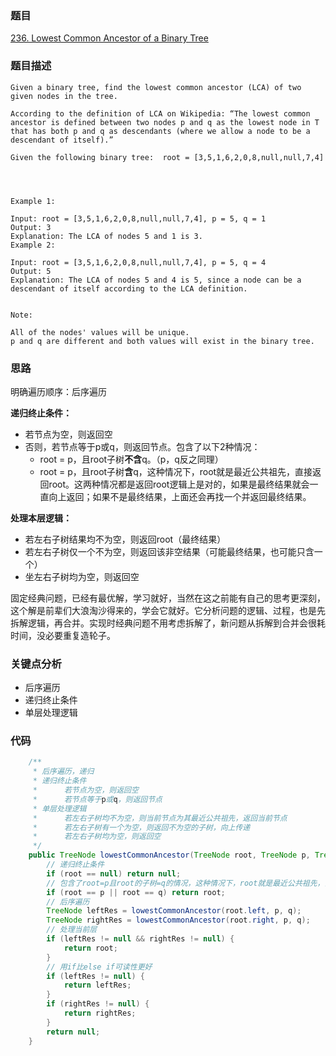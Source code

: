### 题目
[236. Lowest Common Ancestor of a Binary Tree](https://leetcode.com/problems/lowest-common-ancestor-of-a-binary-tree/)
### 题目描述
```
Given a binary tree, find the lowest common ancestor (LCA) of two given nodes in the tree.

According to the definition of LCA on Wikipedia: “The lowest common ancestor is defined between two nodes p and q as the lowest node in T that has both p and q as descendants (where we allow a node to be a descendant of itself).”

Given the following binary tree:  root = [3,5,1,6,2,0,8,null,null,7,4]


 

Example 1:

Input: root = [3,5,1,6,2,0,8,null,null,7,4], p = 5, q = 1
Output: 3
Explanation: The LCA of nodes 5 and 1 is 3.
Example 2:

Input: root = [3,5,1,6,2,0,8,null,null,7,4], p = 5, q = 4
Output: 5
Explanation: The LCA of nodes 5 and 4 is 5, since a node can be a descendant of itself according to the LCA definition.
 

Note:

All of the nodes' values will be unique.
p and q are different and both values will exist in the binary tree.
```
### 思路

明确遍历顺序：后序遍历

**递归终止条件：**

* 若节点为空，则返回空
* 否则，若节点等于p或q，则返回节点。包含了以下2种情况：
  * root = p，且root子树**不含**q。（p，q反之同理）
  * root = p，且root子树**含**q，这种情况下，root就是最近公共祖先，直接返回root。这两种情况都是返回root逻辑上是对的，如果是最终结果就会一直向上返回；如果不是最终结果，上面还会再找一个并返回最终结果。

**处理本层逻辑：**

* 若左右子树结果均不为空，则返回root（最终结果）
* 若左右子树仅一个不为空，则返回该非空结果（可能最终结果，也可能只含一个）
* 坐左右子树均为空，则返回空

固定经典问题，已经有最优解，学习就好，当然在这之前能有自己的思考更深刻，这个解是前辈们大浪淘沙得来的，学会它就好。它分析问题的逻辑、过程，也是先拆解逻辑，再合并。实现时经典问题不用考虑拆解了，新问题从拆解到合并会很耗时间，没必要重复造轮子。

### 关键点分析
* 后序遍历
* 递归终止条件
* 单层处理逻辑

### 代码
```java
    /**
     * 后序遍历，递归
     * 递归终止条件
     *      若节点为空，则返回空
     *      若节点等于p或q，则返回节点
     * 单层处理逻辑
     *      若左右子树均不为空，则当前节点为其最近公共祖先，返回当前节点
     *      若左右子树有一个为空，则返回不为空的子树，向上传递
     *      若左右子树均为空，则返回空
     */
    public TreeNode lowestCommonAncestor(TreeNode root, TreeNode p, TreeNode q) {
        // 递归终止条件
        if (root == null) return null;
        // 包含了root=p且root的子树=q的情况，这种情况下，root就是最近公共祖先，直接返回root
        if (root == p || root == q) return root;
        // 后序遍历
        TreeNode leftRes = lowestCommonAncestor(root.left, p, q);
        TreeNode rightRes = lowestCommonAncestor(root.right, p, q);
        // 处理当前层
        if (leftRes != null && rightRes != null) {
            return root;
        }
        // 用if比else if可读性更好
        if (leftRes != null) {
            return leftRes;
        }
        if (rightRes != null) {
            return rightRes;
        }
        return null;
    }
```
